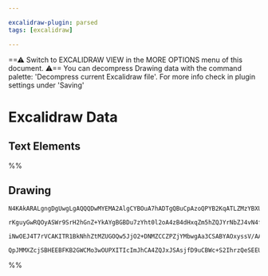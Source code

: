 ```yaml
---

excalidraw-plugin: parsed
tags: [excalidraw]

---
```

==⚠  Switch to EXCALIDRAW VIEW in the MORE OPTIONS menu of this document. ⚠== You can decompress Drawing data with the command palette: 'Decompress current Excalidraw file'. For more info check in plugin settings under 'Saving'


# Excalidraw Data
## Text Elements
%%
## Drawing
```compressed-json
N4KAkARALgngDgUwgLgAQQQDwMYEMA2AlgCYBOuA7hADTgQBuCpAzoQPYB2KqATLZMzYBXUtiRoIACyhQ4zZAHoFAc0JRJQgEYA6bGwC2CgF7N6hbEcK4OCtptbErHALRY8RMpWdx8Q1TdIEfARcZgRmBShcZQUebQA2bQBWGjoghH0EDihmbgBtAF1+CFw4OABlKKhxVFAwSHUMmohiXFIAa1T6hkIECgAhXGx25VJhDmIAYTZ8NlJuaHIOZjg2

rKguyGwRQOyASWr9SrH2hGnZ+YkAYgBGBDu7zYht0l2oA4zB4dHxqZm5hZQJYrNbZJ4vN4ffQAMUI+HwlRgwQWgg84J26yhxzYpwA6iR1Nw+OAthj9odsadEciJKiSOjXpjDgAlYTKSQccK5NA3fikxnkjIAeVW2DUMG4NwADFK+c8ye9DtDOFBobh9HCJWgknKIUyMsrsuVCEYajxZST5QLFRkACpYKAAQSIyi4EmCADMNrqFVioqQna82BRJCF

iNwOEJ4T7rVCAKITR1BkNhhZtMZUGOQw5JjO2+DNMZCCZPZjYMbwgAa3CSABYAOxyssV/AATW4tel2gAHPF6zdu/WdZajGwDNw6t16AQhDUbiSAL5Z/X6VnF4ic5jc9BFkty0YkY2mokW7oH4iVBBwGv70gkACybGICATuE0wXDaA9BDCt5I5wBNBJ0gfoZk/HdlE0XAAAoeBuRteHg6hEIQqVkgASk2SBmQQZQozaBZSEgmCeAAZllXhyOQsiKL

QpJMMXZcjSBHEEBFKB2GWCMo3wOUPXITIcImJhCA4ZQJxJSAsjfD9uCBWc+S2IhrzQeSEEUiAOHVGo1I04QoCITk5NIWdGMtOwACsEGwHJyi0uBH2fV93wQcDv3wX9LSGDjGFtMd8Ak+oGgLFF0hszisPlZgoAMfNEG46NJIgWZhlc7h3M8oLktCJ1wt8/yEvwRdwCXOgPThcIJwXEAFyAA=
```
%%